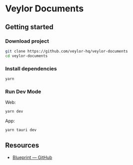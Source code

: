 # Veylor Documents

## Getting started
### Download project
```bash
git clone https://github.com/veylor-hq/veylor-documents
cd veylor-documents
```

### Install dependencies
```bash
yarn
```

### Run Dev Mode
Web:
```bash
yarn dev
```
App:
```bash
yarn tauri dev
```

## Resources
- [Blueprint — GitHub](https://github.com/palantir/blueprint)
